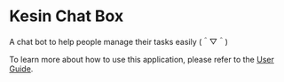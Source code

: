 # Kesin Chat Box

A chat bot to help people manage their tasks easily (＾▽＾)

To learn more about how to use this application, please refer to the [User Guide](https://itskesin.github.io/duke/).
